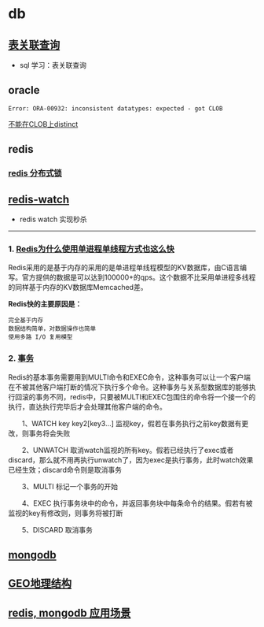# db

## [表关联查询](sql.html)

* sql 学习：表关联查询

## oracle

```
Error: ORA-00932: inconsistent datatypes: expected - got CLOB
```

[不能在CLOB上distinct](http://www.cnblogs.com/pilang/archive/2012/02/28/2371784.html)

## redis

### [redis 分布式锁](redis-lock.html)

##  [redis-watch](redis-watch.html)

*	redis watch 实现秒杀

--------------------------------------

### 1. [Redis为什么使用单进程单线程方式也这么快](http://www.cnblogs.com/syyong/p/6231326.html)

Redis采用的是基于内存的采用的是单进程单线程模型的KV数据库，由C语言编写。官方提供的数据是可以达到100000+的qps。这个数据不比采用单进程多线程的同样基于内存的KV数据库Memcached差。

__Redis快的主要原因是：__

	完全基于内存
	数据结构简单，对数据操作也简单
	使用多路 I/O 复用模型

### 2. [事务](http://blog.csdn.net/basycia/article/details/52175429)

Redis的基本事务需要用到MULTI命令和EXEC命令，这种事务可以让一个客户端在不被其他客户端打断的情况下执行多个命令。这种事务与关系型数据库的能够执行回滚的事务不同，redis中，只要被MULTI和EXEC包围住的命令将一个接一个的执行，直达执行完毕后才会处理其他客户端的命令。

　　1、WATCH key key2[key3…]  监视key，假若在事务执行之前key数据有更改，则事务将会失败

　　2、UNWATCH  取消watch监视的所有key。假若已经执行了exec或者discard，那么就不用再执行unwatch了，因为exec是执行事务，此时watch效果已经生效；discard命令则是取消事务

　　3、MULTI  标记一个事务的开始

　　4、EXEC  执行事务块中的命令，并返回事务块中每条命令的结果。假若有被监视的key有修改则，则事务将被打断

　　5、DISCARD  取消事务

## [mongodb](http://www.cnblogs.com/no7dw/archive/2013/05/17/3083419.html)

## [GEO地理结构](geo.html)

## [redis, mongodb 应用场景](useful.html)